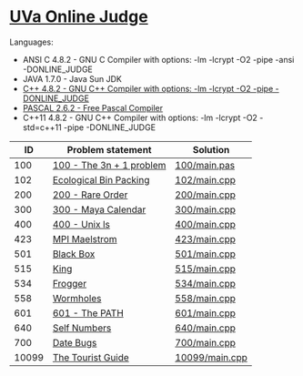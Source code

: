 # [UVa Online Judge](http://uva.onlinejudge.org/)

Languages:

- ANSI C 4.8.2 - GNU C Compiler with options: -lm -lcrypt -O2 -pipe -ansi -DONLINE_JUDGE
- JAVA 1.7.0 - Java Sun JDK
- [C++ 4.8.2 - GNU C++ Compiler with options: -lm -lcrypt -O2 -pipe -DONLINE_JUDGE](c++.md)
- [PASCAL 2.6.2 - Free Pascal Compiler](pascal.md)
- C++11 4.8.2 - GNU C++ Compiler with options: -lm -lcrypt -O2 -std=c++11 -pipe -DONLINE_JUDGE


| ID    | Problem statement                                                                                                                        | Solution                         |
|-------|------------------------------------------------------------------------------------------------------------------------------------------|----------------------------------|
| 100   | [100 - The 3n + 1 problem](http://uva.onlinejudge.org/index.php?option=com_onlinejudge&Itemid=8&category=3&page=show_problem&problem=36) | [100/main.pas](100/main.pas)     |
| 102   | [Ecological Bin Packing](https://uva.onlinejudge.org/index.php?option=com_onlinejudge&Itemid=8&category=3&page=show_problem&problem=38)  | [102/main.cpp](102/main.cpp)     |
| 200   | [200 - Rare Order](http://uva.onlinejudge.org/index.php?option=com_onlinejudge&Itemid=8&category=4&page=show_problem&problem=136)        | [200/main.cpp](200/main.cpp)     |
| 300   | [300 - Maya Calendar](http://uva.onlinejudge.org/index.php?option=com_onlinejudge&Itemid=8&category=5&page=show_problem&problem=236)     | [300/main.cpp](300/main.cpp)     |
| 400   | [400 - Unix ls](http://uva.onlinejudge.org/index.php?option=com_onlinejudge&Itemid=8&category=6&page=show_problem&problem=341)           | [400/main.cpp](400/main.cpp)     |
| 423   | [MPI Maelstrom](https://uva.onlinejudge.org/index.php?option=com_onlinejudge&Itemid=8&page=show_problem&problem=364)                     | [423/main.cpp](423/main.cpp)     |
| 501   | [Black Box](https://uva.onlinejudge.org/index.php?option=com_onlinejudge&Itemid=8&category=7&page=show_problem&problem=442)              | [501/main.cpp](501/main.cpp)     |
| 515   | [King](https://uva.onlinejudge.org/index.php?option=onlinejudge&page=show_problem&problem=456)                                           | [515/main.cpp](515/main.cpp)     |
| 534   | [Frogger](https://uva.onlinejudge.org/index.php?option=com_onlinejudge&Itemid=8&category=7&page=show_problem&problem=475)                | [534/main.cpp](534/main.cpp)     |
| 558   | [Wormholes](https://uva.onlinejudge.org/index.php?option=com_onlinejudge&Itemid=8&page=show_problem&problem=499)                         | [558/main.cpp](558/main.cpp)     |
| 601   | [601 - The PATH](http://uva.onlinejudge.org/index.php?option=com_onlinejudge&Itemid=8&category=8&page=show_problem&problem=542)          | [601/main.cpp](601/main.cpp)     |
| 640   | [Self Numbers](https://uva.onlinejudge.org/index.php?option=com_onlinejudge&Itemid=8&category=8&page=show_problem&problem=581)           | [640/main.cpp](640/main.cpp)     |
| 700   | [Date Bugs](http://uva.onlinejudge.org/index.php?option=com_onlinejudge&Itemid=8&category=9&page=show_problem&problem=641)               | [700/main.cpp](700/main.cpp)     |
| 10099 | [The Tourist Guide](https://uva.onlinejudge.org/index.php?option=com_onlinejudge&Itemid=8&category=12&page=show_problem&problem=1040)    | [10099/main.cpp](10099/main.cpp) |

